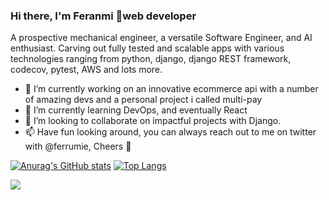 ### Hi there, I'm Feranmi 👋web developer

A prospective mechanical engineer, a versatile Software Engineer, and AI enthusiast. Carving out fully tested and scalable apps with various technologies ranging from python, django, django REST framework, codecov, pytest, AWS and lots more.

- 🔭 I’m currently working on an innovative ecommerce api with a number of amazing devs and a personal project i called multi-pay
- 🌱 I’m currently learning DevOps, and eventually React
- 👯 I’m looking to collaborate on impactful projects with Django.
- 📫 Have fun looking around, you can always reach out to me on twitter with @ferrumie, Cheers 🎈

[![Anurag's GitHub stats](https://github-readme-stats.vercel.app/api?username=ferrumie&count_private=true&show_icons=true&theme=radical&line_height=40)](https://github.com/anuraghazra/github-readme-stats)
[![Top Langs](https://github-readme-stats.vercel.app/api/top-langs/?username=ferrumie&line_height=2.4rem)](https://github.com/anuraghazra/github-readme-stats)


![](https://komarev.com/ghpvc/?username=ferrumie)
